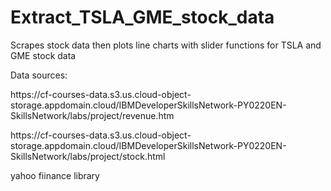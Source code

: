 # Extract_TSLA_GME_stock_data
Scrapes stock data then plots line charts with slider functions for TSLA and GME stock data

Data sources:
<p>https://cf-courses-data.s3.us.cloud-object-storage.appdomain.cloud/IBMDeveloperSkillsNetwork-PY0220EN-SkillsNetwork/labs/project/revenue.htm</p>
<p>https://cf-courses-data.s3.us.cloud-object-storage.appdomain.cloud/IBMDeveloperSkillsNetwork-PY0220EN-SkillsNetwork/labs/project/stock.html</p>
<p>yahoo fiinance library</p>

